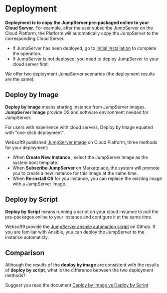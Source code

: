 # Deployment

**Deployment is to copy the JumpServer pre-packaged online to your Cloud Server**. For example, after the user subscribe JumpServer on the Cloud Platform, the Platform will automatically copy the JumpServer to the corresponding Cloud Server.

- If JumpServer has been deployed, go to [Initial Installation](/zh/stack-installation.md) to complete the operation.
- If JumpServer is not deployed, you need to deploy JumpServer to your cloud server first.

We offer two deployment JumpServer scenarios (the deployment results are the same):

## Deploy by Image

**Deploy by Image** means starting instance from JumpServer images. **JumpServer Image** provide OS and software environment needed for JumpServer.

For users with experience with cloud servers, Deploy by Image equated with "one-click deployment".

Websoft9 published [JumpServer image](https://apps.websoft9.com/jumpserver) on Cloud Platform, three methods for your deployment:

* When **Create New Instance** , select the JumpServer image as the system boot template.
* When **Subscribe JumpServer** on Marketplace, the system will promote you to create a new instance for this image at the same time.
* When **Re-install OS** for you instance, you can replace the existing image with a JumpServer image.

## Deploy by Script

**Deploy by Script** means running a script on your cloud instance to pull the pre-packages online to your instance and configure it at the same time.

Websoft9 provide the [JumpServer ansbile automation script](https://github.com/Websoft9/ansible-jumpserver) on Github. If you are familiar with Ansible, you can deploy the JumpServer to the instance automaticly.

## Comparison

Although the results of the **deploy by image** are consistent with the results of **deploy by script**, what is the difference between the two deployment methods?

Suggest you read the document [Deploy by Image vs Deploy by Script](https://support.websoft9.com/docs/faq/bz-product.html#deployment-comparison)